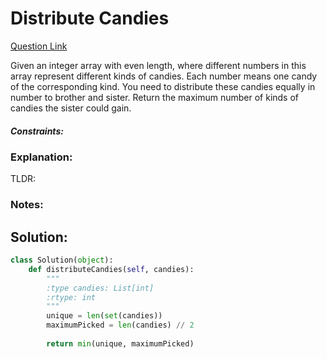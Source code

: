 # Distribute Candies  

[Question Link](https://leetcode.com/problems/distribute-candies/)  

Given an integer array with even length, where different numbers in this array represent different kinds of candies. Each number means one candy of the corresponding kind. You need to distribute these candies equally in number to brother and sister. Return the maximum number of kinds of candies the sister could gain.  

##### Constraints:

### Explanation:
TLDR: 

### Notes:


## Solution:
```Python
class Solution(object):
    def distributeCandies(self, candies):
        """
        :type candies: List[int]
        :rtype: int
        """
        unique = len(set(candies))
        maximumPicked = len(candies) // 2
        
        return min(unique, maximumPicked)
```